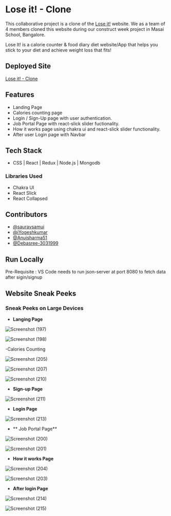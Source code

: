 # Lose it! - Clone

This collaborative project is a clone of the [Lose it!](https://www.loseit.com/) website. We as a team of 4 members cloned this website during our construct week project in Masai School, Bangalore.

Lose It! is a calorie counter & food diary diet website/App that helps you stick to your diet and achieve weight loss that fits! 




## Deployed Site

[Lose it! - Clone](https://loseit-clone.netlify.app/)




## Features

- Landing Page
- Calories counting page
- Login / Sign-Up page with user authentication.
- Job Portal Page with react-slick slider fuctionality. 
- How it works page using chakra ui and react-slick slider functionality.
- After user Login page with Navbar



## Tech Stack

- CSS | React | Redux | Node.js | Mongodb 

### Libraries Used 

- Chakra UI
- React Slick
- React Collapsed



## Contributors

- [@sauravsamui](https://github.com/sauravsamui)
- [@iYogeshkumar](https://github.com/iYogeshkumar)
- [@Anujsharma51](https://github.com/Anujsharma51)
- [@Debasree-3031999](https://github.com/Debasree-3031999)

## Run Locally

Pre-Requisite : 
VS Code
needs to run json-server at port 8080 to fetch data after sigin/signup


## Website Sneak Peeks

### Sneak Peeks on Large Devices

- **Langing Page**

![Screenshot (197)](https://user-images.githubusercontent.com/99754518/180775345-37cbe71a-bd3d-49b1-8d7c-12ea5808b5a7.png)

![Screenshot (198)](https://user-images.githubusercontent.com/99754518/180775428-a5cf6f6e-b57a-49cb-8cb0-6ff3eb54b0d8.png)

-Calories Counting

![Screenshot (205)](https://user-images.githubusercontent.com/99754518/180775999-ed7ccf4f-6b02-41d8-95cb-e3ed7cf904c4.png)

![Screenshot (207)](https://user-images.githubusercontent.com/99754518/180776086-abe8d680-99f8-407d-a007-93c289f04a70.png)

![Screenshot (210)](https://user-images.githubusercontent.com/99754518/180776800-9a3b8d48-c2e2-4468-8514-addf38eba7cb.png)

- **Sign-up Page**

![Screenshot (211)](https://user-images.githubusercontent.com/99754518/180776950-5d406125-c1aa-4012-8e99-eb79a2c1b87e.png)

- **Login Page**

![Screenshot (213)](https://user-images.githubusercontent.com/99754518/180777885-1582bd29-f7dc-43b4-8fc0-a6729dd3f4d0.png)

- ** Job Portal Page**

![Screenshot (200)](https://user-images.githubusercontent.com/99754518/180778228-9d99a32c-35fa-49ff-ae08-b679f12912d6.png)

![Screenshot (201)](https://user-images.githubusercontent.com/99754518/180778250-eb843e82-8030-44e0-9571-378317cae0d7.png)

- **How it works Page**

![Screenshot (204)](https://user-images.githubusercontent.com/99754518/180778471-e58f83ed-3a3f-49ae-9df3-9f97147a289c.png)

![Screenshot (203)](https://user-images.githubusercontent.com/99754518/180778500-318fc465-a8fc-4f2c-9d68-ac46bc51f354.png)

- **After login Page**

![Screenshot (214)](https://user-images.githubusercontent.com/99754518/180779045-45080442-447e-4b52-b554-36344e737462.png)

![Screenshot (215)](https://user-images.githubusercontent.com/99754518/180779351-89b479d6-4f66-4b2d-b706-56a076ad2f1e.png)




